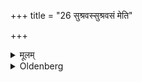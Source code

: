 +++
title = "26 सुश्रवस्सुश्रवसं मेति"

+++

<details><summary>मूलम्</summary>

सुश्रवस्सुश्रवसं मेति २६
</details>

<details><summary>Oldenberg</summary>

25. With (the formula which the student has to recite), 'O glorious one, make me glorious' (l.l. 34).
</details>


